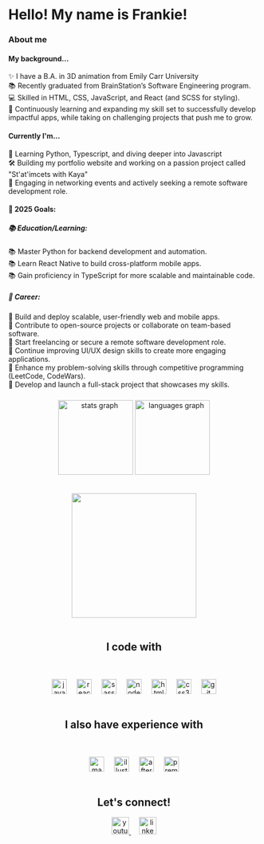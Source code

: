 <h1 align="left">Hello! My name is Frankie!</h1>
<h3 align="left"> About me</h3>
<h4>My background...</h4>
<p>
✨ I have a B.A. in 3D animation from Emily Carr University <br>
📚 Recently graduated from BrainStation’s Software Engineering program. <br>
💻 Skilled in HTML, CSS, JavaScript, and React (and SCSS for styling). <br>
🌱 Continuously learning and expanding my skill set to successfully develop impactful apps, while taking on challenging projects that push me to grow.
</p>
<h4>Currently I'm...</h4> 
<p>
🌱 Learning Python, Typescript, and diving deeper into Javascript  <br>
🛠️ Building my portfolio website and working on a passion project called "St'at'imcets with Kaya"  <br>
🔭 Engaging in networking events and actively seeking a remote software development role.
</p>
<p align="left">
<h4>🎯 2025 Goals:</h4>

<h5>📚 Education/Learning:</h5>
<p>
📚 Master Python for backend development and automation. <br>
📚 Learn React Native to build cross-platform mobile apps. <br>
📚 Gain proficiency in TypeScript for more scalable and maintainable code.<br>

<h5>💼 Career:</h5>

💼 Build and deploy scalable, user-friendly web and mobile apps. <br>
💼 Contribute to open-source projects or collaborate on team-based software. <br>
💼 Start freelancing or secure a remote software development role. <br>
💼 Continue improving UI/UX design skills to create more engaging applications. <br>
💼 Enhance my problem-solving skills through competitive programming (LeetCode, CodeWars). <br>
💼 Develop and launch a full-stack project that showcases my skills.
###

###

<div align="center">
  <img src="https://github-readme-stats.vercel.app/api?username=frankie-mcdonald&hide_title=false&hide_rank=false&show_icons=true&include_all_commits=true&count_private=true&disable_animations=false&theme=dark&locale=en&hide_border=false&token=YOUR_GITHUB_TOKEN" height="150" alt="stats graph">

  <img src="https://github-readme-stats.vercel.app/api/top-langs?username=frankie-mcdonald&locale=en&hide_title=false&layout=compact&card_width=320&langs_count=5&theme=dark&hide_border=false" height="150" alt="languages graph"  />
</div>
<div align="center">
   <br>
   <br>
<img align="centre" height="250" src="https://media.giphy.com/media/ZQRy27ZCXbIFv4G15Y/giphy.gif"  />
   <br>
   <br>
  </div>

<h2 align="center">I code with</h2>
 <br>
   <br>
<div align="center">
  <img src="https://cdn.jsdelivr.net/gh/devicons/devicon/icons/javascript/javascript-original.svg" height="30" alt="javascript logo"  />
  <img width="12" />
  <img src="https://cdn.jsdelivr.net/gh/devicons/devicon/icons/react/react-original.svg" height="30" alt="react logo"  />
  <img width="12" />
   <img src="https://cdn.jsdelivr.net/gh/devicons/devicon/icons/sass/sass-original.svg" height="30" alt="sass logo"  />
  <img width="12" />
  <img src="https://cdn.jsdelivr.net/gh/devicons/devicon/icons/nodejs/nodejs-original.svg" height="30" alt="nodejs logo"  />
   <img width="12" />
  <img src="https://cdn.jsdelivr.net/gh/devicons/devicon/icons/html5/html5-original.svg" height="30" alt="html5 logo"  />
  <img width="12" />
  <img src="https://cdn.jsdelivr.net/gh/devicons/devicon/icons/css3/css3-original.svg" height="30" alt="css3 logo"  />
  <img width="12" />
  <img src="https://cdn.jsdelivr.net/gh/devicons/devicon/icons/git/git-original.svg" height="30" alt="git logo"  />

  <br>
   <br>
  <h2 align="center">I also have experience with</h2>
   <br>
   <br>
  <img src="https://cdn.jsdelivr.net/gh/devicons/devicon/icons/maya/maya-original.svg" height="30" alt="maya logo"  />
  <img width="12" />
  <img src="https://cdn.jsdelivr.net/gh/devicons/devicon/icons/illustrator/illustrator-plain.svg" height="30" alt="illustrator logo"  />
  <img width="12" />
  <img src="https://cdn.jsdelivr.net/gh/devicons/devicon/icons/aftereffects/aftereffects-original.svg" height="30" alt="after effects logo"  />
  <img width="12" />
  <img src="https://cdn.jsdelivr.net/gh/devicons/devicon/icons/premierepro/premierepro-original.svg" height="30" alt="premiere pro logo"  />
   <br>
   <br>
</div>

<h2 width="200" align="center">Let's connect!</h2>
<div width="200" align="center">
  <a href="https://youtube.com/@frankiemcdonalddesigns" target="_blank">
    <img src="https://img.shields.io/static/v1?message=Youtube&logo=youtube&label=&color=FF0000&logoColor=white&labelColor=&style=for-the-badge" height="35" alt="youtube logo"  />
  </a>
   <img width="12" />
  <a href="https://linkedin.com/in/frankie-mcdonald" target="_blank">
    <img src="https://img.shields.io/static/v1?message=LinkedIn&logo=linkedin&label=&color=0077B5&logoColor=white&labelColor=&style=for-the-badge" height="35" alt="linkedin logo"  />
  </a>
</div>



